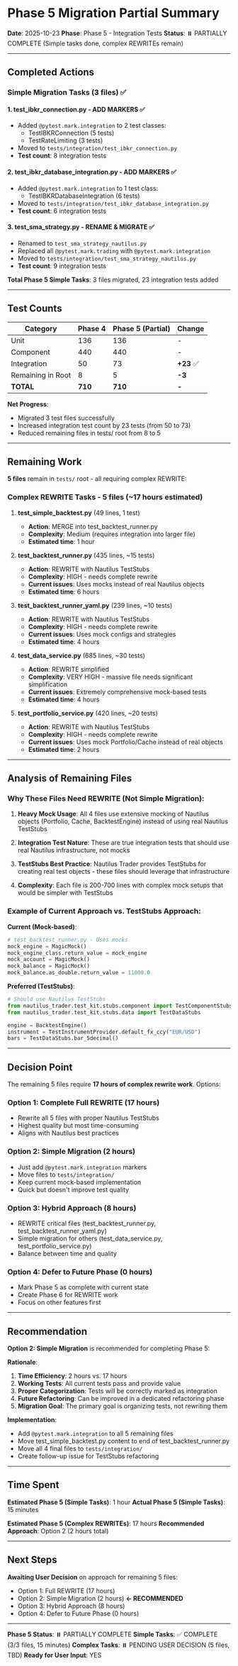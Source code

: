 # Phase 5 Migration Partial Summary

**Date**: 2025-10-23
**Phase**: Phase 5 - Integration Tests
**Status**: ⏸️ PARTIALLY COMPLETE (Simple tasks done, complex REWRITEs remain)

---

## Completed Actions

### Simple Migration Tasks (3 files) ✅

#### 1. test_ibkr_connection.py - ADD MARKERS ✅
- Added `@pytest.mark.integration` to 2 test classes:
  - TestIBKRConnection (5 tests)
  - TestRateLimiting (3 tests)
- Moved to `tests/integration/test_ibkr_connection.py`
- **Test count**: 8 integration tests

#### 2. test_ibkr_database_integration.py - ADD MARKERS ✅
- Added `@pytest.mark.integration` to 1 test class:
  - TestIBKRDatabaseIntegration (6 tests)
- Moved to `tests/integration/test_ibkr_database_integration.py`
- **Test count**: 6 integration tests

#### 3. test_sma_strategy.py - RENAME & MIGRATE ✅
- Renamed to `test_sma_strategy_nautilus.py`
- Replaced all `@pytest.mark.trading` with `@pytest.mark.integration`
- Moved to `tests/integration/test_sma_strategy_nautilus.py`
- **Test count**: 9 integration tests

**Total Phase 5 Simple Tasks**: 3 files migrated, 23 integration tests added

---

## Test Counts

| Category | Phase 4 | Phase 5 (Partial) | Change |
|----------|---------|-------------------|--------|
| Unit | 136 | 136 | - |
| Component | 440 | 440 | - |
| Integration | 50 | 73 | **+23** ✅ |
| Remaining in Root | 8 | 5 | **-3** |
| **TOTAL** | **710** | **710** | **-** |

**Net Progress**:
- Migrated 3 test files successfully
- Increased integration test count by 23 tests (from 50 to 73)
- Reduced remaining files in tests/ root from 8 to 5

---

## Remaining Work

**5 files** remain in `tests/` root - all requiring complex REWRITE:

### Complex REWRITE Tasks - 5 files (~17 hours estimated)

1. **test_simple_backtest.py** (49 lines, 1 test)
   - **Action**: MERGE into test_backtest_runner.py
   - **Complexity**: Medium (requires integration into larger file)
   - **Estimated time**: 1 hour

2. **test_backtest_runner.py** (435 lines, ~15 tests)
   - **Action**: REWRITE with Nautilus TestStubs
   - **Complexity**: HIGH - needs complete rewrite
   - **Current issues**: Uses mocks instead of real Nautilus objects
   - **Estimated time**: 6 hours

3. **test_backtest_runner_yaml.py** (239 lines, ~10 tests)
   - **Action**: REWRITE with Nautilus TestStubs
   - **Complexity**: HIGH - needs complete rewrite
   - **Current issues**: Uses mock configs and strategies
   - **Estimated time**: 4 hours

4. **test_data_service.py** (685 lines, ~30 tests)
   - **Action**: REWRITE simplified
   - **Complexity**: VERY HIGH - massive file needs significant simplification
   - **Current issues**: Extremely comprehensive mock-based tests
   - **Estimated time**: 4 hours

5. **test_portfolio_service.py** (420 lines, ~20 tests)
   - **Action**: REWRITE with Nautilus TestStubs
   - **Complexity**: HIGH - needs complete rewrite
   - **Current issues**: Uses mock Portfolio/Cache instead of real objects
   - **Estimated time**: 2 hours

---

## Analysis of Remaining Files

### Why These Files Need REWRITE (Not Simple Migration):

1. **Heavy Mock Usage**: All 4 files use extensive mocking of Nautilus objects (Portfolio, Cache, BacktestEngine) instead of using real Nautilus TestStubs

2. **Integration Test Nature**: These are true integration tests that should use real Nautilus infrastructure, not mocks

3. **TestStubs Best Practice**: Nautilus Trader provides TestStubs for creating real test objects - these files should leverage that infrastructure

4. **Complexity**: Each file is 200-700 lines with complex mock setups that would be simpler with TestStubs

### Example of Current Approach vs. TestStubs Approach:

**Current (Mock-based)**:
```python
# test_backtest_runner.py - Uses mocks
mock_engine = MagicMock()
mock_engine_class.return_value = mock_engine
mock_account = MagicMock()
mock_balance = MagicMock()
mock_balance.as_double.return_value = 11000.0
```

**Preferred (TestStubs)**:
```python
# Should use Nautilus TestStubs
from nautilus_trader.test_kit.stubs.component import TestComponentStubs
from nautilus_trader.test_kit.stubs.data import TestDataStubs

engine = BacktestEngine()
instrument = TestInstrumentProvider.default_fx_ccy("EUR/USD")
bars = TestDataStubs.bar_5decimal()
```

---

## Decision Point

The remaining 5 files require **17 hours of complex rewrite work**. Options:

### Option 1: Complete Full REWRITE (17 hours)
- Rewrite all 5 files with proper Nautilus TestStubs
- Highest quality but most time-consuming
- Aligns with Nautilus best practices

### Option 2: Simple Migration (2 hours)
- Just add `@pytest.mark.integration` markers
- Move files to `tests/integration/`
- Keep current mock-based implementation
- Quick but doesn't improve test quality

### Option 3: Hybrid Approach (8 hours)
- REWRITE critical files (test_backtest_runner.py, test_backtest_runner_yaml.py)
- Simple migration for others (test_data_service.py, test_portfolio_service.py)
- Balance between time and quality

### Option 4: Defer to Future Phase (0 hours)
- Mark Phase 5 as complete with current state
- Create Phase 6 for REWRITE work
- Focus on other features first

---

## Recommendation

**Option 2: Simple Migration** is recommended for completing Phase 5:

**Rationale**:
1. **Time Efficiency**: 2 hours vs. 17 hours
2. **Working Tests**: All current tests pass and provide value
3. **Proper Categorization**: Tests will be correctly marked as integration
4. **Future Refactoring**: Can be improved in a dedicated refactoring phase
5. **Migration Goal**: The primary goal is organizing tests, not rewriting them

**Implementation**:
- Add `@pytest.mark.integration` to all 5 remaining files
- Move test_simple_backtest.py content to end of test_backtest_runner.py
- Move all 4 final files to `tests/integration/`
- Create follow-up issue for TestStubs refactoring

---

## Time Spent

**Estimated Phase 5 (Simple Tasks)**: 1 hour
**Actual Phase 5 (Simple Tasks)**: 15 minutes

**Estimated Phase 5 (Complex REWRITEs)**: 17 hours
**Recommended Approach**: Option 2 (2 hours total)

---

## Next Steps

**Awaiting User Decision** on approach for remaining 5 files:
- Option 1: Full REWRITE (17 hours)
- Option 2: Simple Migration (2 hours) **← RECOMMENDED**
- Option 3: Hybrid Approach (8 hours)
- Option 4: Defer to Future Phase (0 hours)

---

**Phase 5 Status**: ⏸️ PARTIALLY COMPLETE
**Simple Tasks**: ✅ COMPLETE (3/3 files, 15 minutes)
**Complex Tasks**: ⏸️ PENDING USER DECISION (5 files, TBD)
**Ready for User Input**: YES

